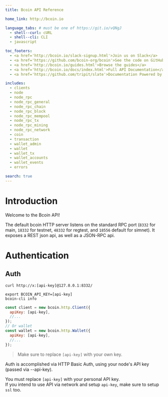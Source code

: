 ```yaml
---
title: Bcoin API Reference

home_link: http://bcoin.io

language_tabs: # must be one of https://git.io/vQNgJ
  - shell--curl: cURL
  - shell--cli: CLI
  - javascript

toc_footers:
  - <a href='http://bcoin.io/slack-signup.html'>Join us on Slack</a>
  - <a href='https://github.com/bcoin-org/bcoin'>See the code on GitHub</a>
  - <a href='http://bcoin.io/guides.html'>Browse the guides</a>
  - <a href='http://bcoin.io/docs/index.html'>Full API Documentation</a>
  - <a href='https://github.com/tripit/slate'>Documentation Powered by Slate</a>

includes:
  - clients
  - node
  - node_rpc
  - node_rpc_general
  - node_rpc_chain
  - node_rpc_block
  - node_rpc_mempool
  - node_rpc_tx
  - node_rpc_mining
  - node_rpc_network
  - coin
  - transaction
  - wallet_admin
  - wallet
  - wallet_tx
  - wallet_accounts
  - wallet_events
  - errors

search: true
---
```


# Introduction

Welcome to the Bcoin API!

The default bcoin HTTP server listens on the standard RPC port (`8332` for main, `18332` for testnet, `48332` for regtest, and `18556` default for simnet). It exposes a REST json api, as well as a JSON-RPC api.

# Authentication
## Auth

```shell--curl
curl http://x:[api-key]@127.0.0.1:8332/
```

```shell--cli
export BCOIN_API_KEY=[api-key]
bcoin-cli info
```

```javascript
const client = new bcoin.http.Client({
  apiKey: [api-key],
  //...
});
// Or wallet
const wallet = new bcoin.http.Wallet({
  apiKey: [api-key],
  //...
});
```

> Make sure to replace `[api-key]` with your own key.

Auth is accomplished via HTTP Basic Auth, using your node's API key (passed via --api-key).

<aside class="notice">
You must replace <code>[api-key]</code> with your personal API key.
</aside>

<aside class="warning">
If you intend to use API via network and setup <code>api-key</code>, make sure to setup <code>ssl</code> too.
</aside>
